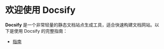 # 欢迎使用 Docsify

**Docsify** 是一个非常轻量的静态文档站点生成工具，适合快速构建文档网站。以下是使用 Docsify 的完整指南：

- [指南](./installGuide.md)
